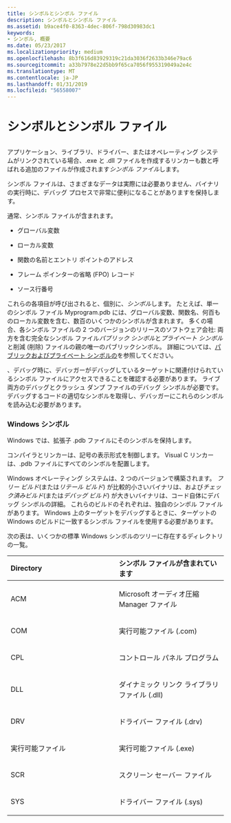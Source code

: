 ```yaml
---
title: シンボルとシンボル ファイル
description: シンボルとシンボル ファイル
ms.assetid: b9ace4f0-8363-4dec-806f-798d30983dc1
keywords:
- シンボル, 概要
ms.date: 05/23/2017
ms.localizationpriority: medium
ms.openlocfilehash: 8b3f616d83929319c21da3036f2633b346e79ac6
ms.sourcegitcommit: a33b7978e22d5bb9f65ca7056f955319049a2e4c
ms.translationtype: MT
ms.contentlocale: ja-JP
ms.lasthandoff: 01/31/2019
ms.locfileid: "56558007"
---
```

# <a name="symbols-and-symbol-files"></a>シンボルとシンボル ファイル


## <span id="ddk_symbol_files_overview_dbg"></span><span id="DDK_SYMBOL_FILES_OVERVIEW_DBG"></span>


アプリケーション、ライブラリ、ドライバー、またはオペレーティング システムがリンクされている場合、.exe と .dll ファイルを作成するリンカーも数と呼ばれる追加のファイルが作成されます*シンボル ファイル*します。

シンボル ファイルは、さまざまなデータは実際には必要ありません、バイナリの実行時に、デバッグ プロセスで非常に便利になることがありますを保持します。

通常、シンボル ファイルが含まれます。

-   グローバル変数

-   ローカル変数

-   関数の名前とエントリ ポイントのアドレス

-   フレーム ポインターの省略 (FPO) レコード

-   ソース行番号

これらの各項目が呼び出されると、個別に、*シンボル*します。 たとえば、単一のシンボル ファイル Myprogram.pdb には、グローバル変数、関数名、何百ものローカル変数を含む、数百のいくつかのシンボルが含まれます。 多くの場合、各シンボル ファイルの 2 つのバージョンのリリースのソフトウェア会社: 両方を含む完全なシンボル ファイル*パブリック シンボル*と*プライベート シンボル*と削減 (削除) ファイルの親の唯一のパブリックシンボル。 詳細については、[パブリックおよびプライベート シンボルの](public-and-private-symbols.md)を参照してください。

、デバッグ時に、デバッガーがデバッグしているターゲットに関連付けられているシンボル ファイルにアクセスできることを確認する必要があります。 ライブ両方のデバッグとクラッシュ ダンプ ファイルのデバッグ シンボルが必要です。 デバッグするコードの適切なシンボルを取得し、デバッガーにこれらのシンボルを読み込む必要があります。

### <a name="span-idwindowssymbolsspanspan-idwindowssymbolsspanwindows-symbols"></a><span id="windows_symbols"></span><span id="WINDOWS_SYMBOLS"></span>Windows シンボル

Windows では、拡張子 .pdb ファイルにそのシンボルを保持します。

コンパイラとリンカーは、記号の表示形式を制御します。 Visual C リンカーは、.pdb ファイルにすべてのシンボルを配置します。

Windows オペレーティング システムは、2 つのバージョンで構築されます。 *フリー ビルド*(または*リテール ビルド*) が比較的小さいバイナリは、および*チェック済みビルド*(または*デバッグ ビルド*) が大きいバイナリは、コード自体にデバッグ シンボルの詳細。 これらのビルドのそれぞれは、独自のシンボル ファイルがあります。 Windows 上のターゲットをデバッグするときに、ターゲットの Windows のビルドに一致するシンボル ファイルを使用する必要があります。

次の表は、いくつかの標準 Windows シンボルのツリーに存在するディレクトリの一覧。

<table>
<colgroup>
<col width="50%" />
<col width="50%" />
</colgroup>
<thead>
<tr class="header">
<th align="left">Directory</th>
<th align="left">シンボル ファイルが含まれています</th>
</tr>
</thead>
<tbody>
<tr class="odd">
<td align="left"><p>ACM</p></td>
<td align="left"><p>Microsoft オーディオ圧縮 Manager ファイル</p></td>
</tr>
<tr class="even">
<td align="left"><p>COM</p></td>
<td align="left"><p>実行可能ファイル (.com)</p></td>
</tr>
<tr class="odd">
<td align="left"><p>CPL</p></td>
<td align="left"><p>コントロール パネル プログラム</p></td>
</tr>
<tr class="even">
<td align="left"><p>DLL</p></td>
<td align="left"><p>ダイナミック リンク ライブラリ ファイル (.dll)</p></td>
</tr>
<tr class="odd">
<td align="left"><p>DRV</p></td>
<td align="left"><p>ドライバー ファイル (.drv)</p></td>
</tr>
<tr class="even">
<td align="left"><p>実行可能ファイル</p></td>
<td align="left"><p>実行可能ファイル (.exe)</p></td>
</tr>
<tr class="odd">
<td align="left"><p>SCR</p></td>
<td align="left"><p>スクリーン セーバー ファイル</p></td>
</tr>
<tr class="even">
<td align="left"><p>SYS</p></td>
<td align="left"><p>ドライバー ファイル (.sys)</p></td>
</tr>
</tbody>
</table>

 

 

 





